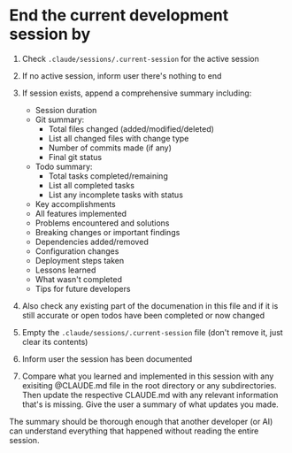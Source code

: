 # End the current development session by

1. Check `.claude/sessions/.current-session` for the active session
2. If no active session, inform user there's nothing to end
3. If session exists, append a comprehensive summary including:

    - Session duration
    - Git summary:
        - Total files changed (added/modified/deleted)
        - List all changed files with change type
        - Number of commits made (if any)
        - Final git status
    - Todo summary:
        - Total tasks completed/remaining
        - List all completed tasks
        - List any incomplete tasks with status
    - Key accomplishments
    - All features implemented
    - Problems encountered and solutions
    - Breaking changes or important findings
    - Dependencies added/removed
    - Configuration changes
    - Deployment steps taken
    - Lessons learned
    - What wasn't completed
    - Tips for future developers

4. Also check any existing part of the documenation in this file and if it is still accurate or open todos have been completed or now changed
5. Empty the `.claude/sessions/.current-session` file (don't remove it, just clear its contents)
6. Inform user the session has been documented
7. Compare what you learned and implemented in this session with any exisiting @CLAUDE.md file in the root directory or any subdirectories. Then update the respective CLAUDE.md with any relevant information that's is missing. Give the user a summary of what updates you made.

The summary should be thorough enough that another developer (or AI) can understand everything that happened without reading the entire session.
